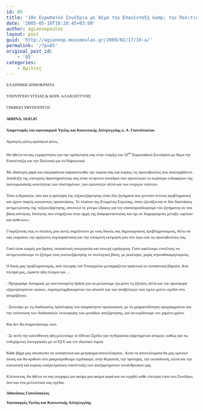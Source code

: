 ```yaml
---
id: 85
title: '10ο Ευρωπαϊκό Συνέδριο με θέμα την Επανένταξη &amp; την Πολιτική για τα Ναρκωτικά.'
date: '2005-05-10T10:28:45+03:00'
author: agiannopoulos
layout: post
guid: 'http://agiannop.mousmoulas.gr/2009/02/17/10-a/'
permalink: '/?p=85'
original_post_id:
    - '85'
categories:
    - Ομιλίες
---
```


<span style="font-size:8pt;line-height:150%;font-family:Tahoma;">ΕΛΛΗΝΙΚΗ ΔΗΜΟΚΡΑΤΙΑ</span>

<span style="font-size:8pt;line-height:150%;font-family:Tahoma;">ΥΠΟΥΡΓΕΙΟ ΥΓΕΙΑΣ &amp; ΚΟΙΝ. ΑΛΛΗΛΕΓΓΥΗΣ</span>

<span style="font-size:8pt;line-height:150%;font-family:Tahoma;">ΓΡΑΦΕΙΟ ΥΦΥΠΟΥΡΓΟΥ</span>

<span style="font-size:8pt;font-family:Tahoma;"> </span>

**<span style="font-size:8pt;line-height:150%;font-family:Tahoma;">ΑΘΗΝΑ, 10.05.05</span>**

<span style="font-size:8pt;line-height:150%;font-family:Tahoma;"> </span>

**<span style="font-size:8pt;line-height:150%;font-family:Tahoma;">Χαιρετισμός του υφυπουργού Υγείας και Κοινωνικής Αλληλεγγύης κ. Α. Γιαννόπουλου</span>**

<span style="font-size:8pt;line-height:150%;font-family:Tahoma;"> </span>

<span style="font-size:8pt;line-height:150%;font-family:Tahoma;"> </span>

<span style="font-size:8pt;line-height:150%;font-family:Tahoma;">Αγαπητές φίλες-αγαπητοί φίλοι,</span>

<span style="font-size:8pt;line-height:150%;font-family:Tahoma;"> </span>

<span style="font-size:8pt;line-height:150%;font-family:Tahoma;">Θα ήθελα να σας ευχαριστήσω για την πρόσκληση σας στην έναρξη του 10<sup>ου </sup>Ευρωπαϊκού Συνεδρίου με θέμα την Επανένταξη και την Πολιτική για τα Ναρκωτικά.</span>

<span style="font-size:8pt;line-height:150%;font-family:Tahoma;"> </span>

<span style="font-size:8pt;line-height:150%;font-family:Tahoma;">Με ιδιαίτερη χαρά<span> </span>και υπερηφάνεια<span> </span>παρακολουθώ την πορεία σας και κυρίως τις πρωτοβουλίες που αναλαμβάνετε. Απόδειξη της επιτυχούς δραστηριότητας σας είναι το φετινό συνέδριο που προσελκύει το ευρύτερο ενδιαφέρον της πανευρωπαϊκής κοινότητας των επιστημόνων, των ερευνητών αλλά και των ενεργών πολιτών.</span>

<span style="font-size:8pt;line-height:150%;font-family:Tahoma;"> </span>

<span style="font-size:8pt;line-height:150%;font-family:Tahoma;">Τόσο η θεραπεία, όσο και η πρόληψη της τοξικοεξάρτησης είναι δύο ζητήματα που γεννούν έντονη προβληματική και έχουν σαφείς κοινωνικές προεκτάσεις. Το πλαίσιο της Ενωμένης Ευρώπης, όπου εξετάζονται οι δύο διαστάσεις αντιμετώπισης της τοξικοεξάρτησης, αποτελεί το γόνιμο έδαφος για τον επαναπροσδιορισμό του ζητήματος σε νέα βάση ισότητας. Ισότητας που στηρίζεται στην αρχή της διαφορετικότητας<span> </span>και όχι σε διαχωρισμούς<span> </span>μεταξύ «αρτίων και ασθενών».</span>

<span style="font-size:8pt;line-height:150%;font-family:Tahoma;"> </span>

<span style="font-size:8pt;line-height:150%;font-family:Tahoma;">Γνωρίζοντας πως οι σκέψεις μου αυτές συμπίπτουν με τους δικούς σας δημιουργικούς προβληματισμούς, θέλω να σας εκφράσω την αμέριστη συμπαράσταση και την ειλικρινή εκτίμησή μου στο έργο και τις πρωτοβουλίες σας.</span>

<span style="font-size:8pt;line-height:150%;font-family:Tahoma;"> </span>

<span style="font-size:8pt;line-height:150%;font-family:Tahoma;">Γιατί είναι καιρός για δράση, ουσιαστική συνεργασία και συνεχή εγρήγορση. Γιατί οφείλουμε επιτέλους να αντιμετωπίσουμε το ζήτημα τους ουσιοεξάρτησης σε συλλογική βάση, με ρεαλισμό, χωρίς στρουθοκαμηλισμούς.</span>

<span style="font-size:8pt;line-height:150%;font-family:Tahoma;"> </span>

<span style="font-size:8pt;line-height:150%;font-family:Tahoma;">Ο δικός μας προβληματισμός, από πλευράς του Υπουργείου μεταφράζεται πρακτικά σε ουσιαστικά βήματα. Από πλευρά μας, είμαστε ήδη έτοιμοι και …</span>

<span style="font-size:8pt;line-height:150%;font-family:Tahoma;"> </span>

<span style="font-size:8pt;line-height:150%;font-family:Symbol;"><span>·<span style="font-style:normal;font-variant:normal;font-weight:normal;font-size:7pt;line-height:normal;font-size-adjust:none;font-stretch:normal;font-family:'Times New Roman';"> </span></span></span><span style="font-size:8pt;line-height:150%;font-family:Tahoma;">Προχωράμε δυναμικά, με συντονισμένη δράση για να μειώσουμε όχι μόνο τη ζήτηση, αλλά και την προσφορά εξαρτησιογόνων ουσιών, συμπεριλαμβανομένου του αλκοόλ και των αναβολικών που έχουν μείνει σχεδόν στο απυρόβλητο.</span>

<span style="font-size:8pt;line-height:150%;font-family:Tahoma;"> </span>

<span style="font-size:8pt;line-height:150%;font-family:Symbol;"><span>·<span style="font-style:normal;font-variant:normal;font-weight:normal;font-size:7pt;line-height:normal;font-size-adjust:none;font-stretch:normal;font-family:'Times New Roman';"> </span></span></span><span style="font-size:8pt;line-height:150%;font-family:Tahoma;">Ξεκινάμε με τις διαδικασίες πρόσληψης του απαραίτητου προσωπικού, με τη χρηματοδότηση προγραμμάτων και την επίσπευση των διαδικασιών λειτουργίας των μονάδων απεξάρτησης, για να κερδίσουμε τον χαμένο χρόνο.</span>

<span style="font-size:8pt;line-height:150%;font-family:Tahoma;"> </span>

<span style="font-size:8pt;line-height:150%;font-family:Tahoma;"> </span>

<span style="font-size:8pt;line-height:150%;font-family:Tahoma;">Και δεν θα σταματήσουμε εκεί.</span>

<span style="font-size:8pt;line-height:150%;font-family:Tahoma;"> </span>

<span style="font-size:8pt;line-height:150%;font-family:Symbol;"><span>·<span style="font-style:normal;font-variant:normal;font-weight:normal;font-size:7pt;line-height:normal;font-size-adjust:none;font-stretch:normal;font-family:'Times New Roman';"> </span></span></span><span style="font-size:8pt;line-height:150%;font-family:Tahoma;">Σε αυτή την κατεύθυνση ήδη μελετούμε το Εθνικό Σχέδιο για τη θεραπεία εξαρτημένων ατόμων, καθώς και τις ενδεχόμενες συνεργασίες με το ΕΣΥ και τον ιδιωτικό τομέα.</span>

<span style="font-size:8pt;line-height:150%;font-family:Tahoma;"> </span>

<span style="font-size:8pt;line-height:150%;font-family:Tahoma;">Κάθε βήμα μας αποσκοπεί σε ουσιαστικά και μετρήσιμα αποτελέσματα.. Αυτά τα αποτελέσματα θα μας κρίνουν<span> </span>όλους και θα κριθούν στο μακροπρόθεσμο σχεδιασμό, στην θεραπεία, την πρόληψη, την εκπαίδευση, αλλά και την κοινωνική και κυρίως επαγγελματική<span> </span>επανένταξη των απεξαρτημένων συνανθρώπων μας.</span>

<span style="font-size:8pt;line-height:150%;font-family:Tahoma;"> </span>

<span style="font-size:8pt;line-height:150%;font-family:Tahoma;">Κλείνοντας, θα ήθελα να σας<span> </span>συγχαρώ για ακόμα<span> </span>μια ακόμα φορά και να ευχηθώ κάθε επιτυχία τόσο στο Συνέδριο, όσο και στα μελλοντικά σας σχέδια. </span>

<span style="font-size:8pt;font-family:Tahoma;"><span> </span></span>

<span style="font-size:8pt;font-family:Tahoma;"> </span>

<span style="font-size:8pt;font-family:Tahoma;"> </span>

<span style="font-size:8pt;font-family:Tahoma;"> </span>

**<span style="font-size:8pt;font-family:Tahoma;">Αθανάσιος Γιαννόπουλος</span><span style="font-size:8pt;font-family:Tahoma;"></span>**

**<span style="font-size:8pt;font-family:Tahoma;"> </span><span style="font-size:8pt;font-family:Tahoma;">Υφυπουργός Υγείας και Κοινωνικής Αλληλεγγύης</span>**